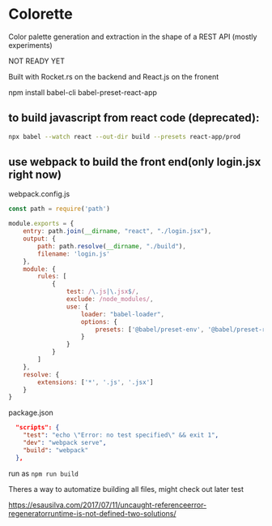 # Colorette
Color palette generation and extraction in the shape of a REST API (mostly experiments)

NOT READY YET

Built with Rocket.rs on the backend and React.js on the fronent

npm install babel-cli babel-preset-react-app

## to build javascript from react code (deprecated):
```bash
npx babel --watch react --out-dir build --presets react-app/prod
```

## use webpack to build the front end(only login.jsx right now)

webpack.config.js
```javascript
const path = require('path')

module.exports = {
    entry: path.join(__dirname, "react", "./login.jsx"),
    output: {
        path: path.resolve(__dirname, "./build"),
        filename: 'login.js'
    },
    module: {
        rules: [
            {
                test: /\.js|\.jsx$/,
                exclude: /node_modules/,
                use: {
                    loader: "babel-loader",
                    options: {
                        presets: ['@babel/preset-env', '@babel/preset-react']
                    }
                }
            }
        ]
    },
    resolve: {
        extensions: ['*', '.js', '.jsx']
    }
}
```
package.json

```json
  "scripts": {
    "test": "echo \"Error: no test specified\" && exit 1",
    "dev": "webpack serve",
    "build": "webpack"
  },
```

run as ```npm run build```

Theres a way to automatize building all files, might check out later
test

https://esausilva.com/2017/07/11/uncaught-referenceerror-regeneratorruntime-is-not-defined-two-solutions/
